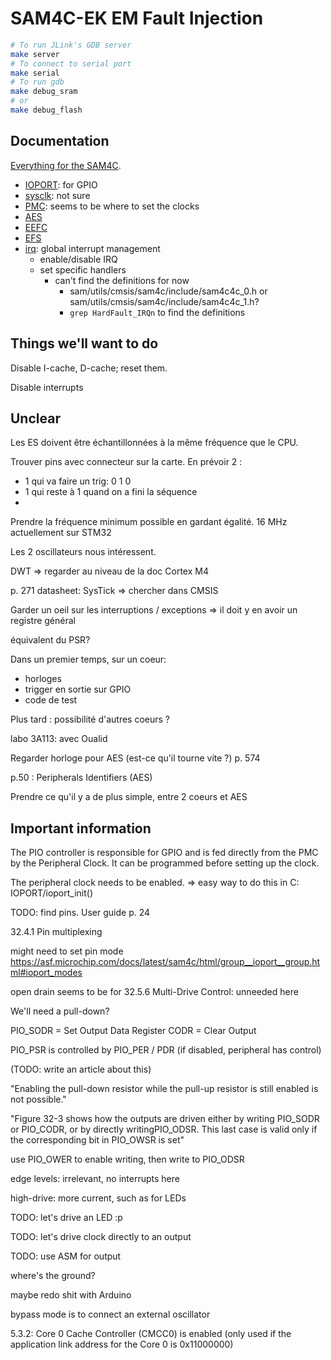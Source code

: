 # SAM4C-EK EM Fault Injection

```bash
# To run JLink's GDB server 
make server
# To connect to serial port
make serial
# To run gdb
make debug_sram
# or
make debug_flash
```


## Documentation

[Everything for the SAM4C](https://asf.microchip.com/docs/latest/sam4c/html/).

- [IOPORT](https://asf.microchip.com/docs/latest/sam4c/html/group__ioport__group.html): for GPIO
- [sysclk](https://asf.microchip.com/docs/latest/sam4c/html/group__sysclk__group.html): not sure
- [PMC](https://asf.microchip.com/docs/latest/sam4c/html/group__sam__drivers__pmc__group.html):
  seems to be where to set the clocks
- [AES](https://asf.microchip.com/docs/latest/sam4c/html/group__asfdoc__sam__drivers__aes__group.html)
- [EEFC](https://asf.microchip.com/docs/latest/sam4c/html/group__sam__drivers__efc__group.html)
- [EFS](https://asf.microchip.com/docs/latest/sam4c/html/group__sam__services__flash__efc__group.html)
- [irq](https://asf.microchip.com/docs/latest/sam4c/html/group__interrupt__group.html): global interrupt management
  - enable/disable IRQ
  - set specific handlers
    - can't find the definitions for now
      - sam/utils/cmsis/sam4c/include/sam4c4c_0.h or sam/utils/cmsis/sam4c/include/sam4c4c_1.h?
      - `grep HardFault_IRQn` to find the definitions


## Things we'll want to do

Disable I-cache, D-cache; reset them.

Disable interrupts


## Unclear



Les ES doivent être échantillonnées à la même fréquence que le CPU.

Trouver pins avec connecteur sur la carte.
En prévoir 2 :
- 1 qui va faire un trig: 0 1 0
- 1 qui reste à 1 quand on a fini la séquence
- 


Prendre la fréquence minimum possible en gardant égalité.
  16 MHz actuellement sur STM32

Les 2 oscillateurs nous intéressent.


DWT => regarder au niveau de la doc Cortex M4


p. 271 datasheet: SysTick
=> chercher dans CMSIS

Garder un oeil sur les interruptions / exceptions
  => il doit y en avoir un registre général

équivalent du PSR?


Dans un premier temps, sur un coeur:
- horloges
- trigger en sortie sur GPIO
- code de test


Plus tard : possibilité d'autres coeurs ?

labo 3A113: avec Oualid

Regarder horloge pour AES (est-ce qu'il tourne vite ?)
  p. 574

p.50 : Peripherals Identifiers (AES)





Prendre ce qu'il y a de plus simple, entre 2 coeurs et AES



## Important information

The PIO controller is responsible for GPIO and is fed directly from the PMC by
the Peripheral Clock.
It can be programmed before setting up the clock.

The peripheral clock needs to be enabled.
=> easy way to do this in C: IOPORT/ioport_init()

TODO: find pins.
  User guide p. 24


32.4.1 Pin multiplexing

might need to set pin mode
  https://asf.microchip.com/docs/latest/sam4c/html/group__ioport__group.html#ioport_modes


open drain seems to be for 32.5.6 Multi-Drive Control: unneeded here

We'll need a pull-down?

PIO_SODR = Set Output Data Register
CODR = Clear Output

PIO_PSR is controlled by PIO_PER / PDR (if disabled, peripheral has control)

(TODO: write an article about this)

"Enabling the pull-down resistor while the pull-up resistor is still enabled is
not possible."


"Figure 32-3 shows how the outputs are driven either by writing PIO_SODR or
PIO_CODR, or by directly writingPIO_ODSR. This last case is valid only if the
corresponding bit in PIO_OWSR is set"

use PIO_OWER to enable writing, then write to PIO_ODSR


edge levels: irrelevant, no interrupts here

high-drive: more current, such as for LEDs



TODO: let's drive an LED :p

TODO: let's drive clock directly to an output

TODO: use ASM for output


where's the ground?

maybe redo shit with Arduino

bypass mode is to connect an external oscillator



5.3.2: Core 0 Cache Controller (CMCC0) is enabled (only used if the application link address for the Core 0 is 0x11000000)
